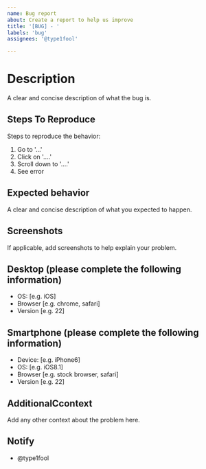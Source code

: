 ```yaml
---
name: Bug report
about: Create a report to help us improve
title: '[BUG] - '
labels: 'bug'
assignees: '@type1fool'

---
```


# Description

A clear and concise description of what the bug is.

## Steps To Reproduce

Steps to reproduce the behavior:
1. Go to '...'
2. Click on '....'
3. Scroll down to '....'
4. See error

## Expected behavior

A clear and concise description of what you expected to happen.

## Screenshots

If applicable, add screenshots to help explain your problem.

## Desktop (please complete the following information)

 - OS: [e.g. iOS]
 - Browser [e.g. chrome, safari]
 - Version [e.g. 22]

## Smartphone (please complete the following information)

 - Device: [e.g. iPhone6]
 - OS: [e.g. iOS8.1]
 - Browser [e.g. stock browser, safari]
 - Version [e.g. 22]

## AdditionalCcontext

Add any other context about the problem here.

## Notify

- @type1fool
